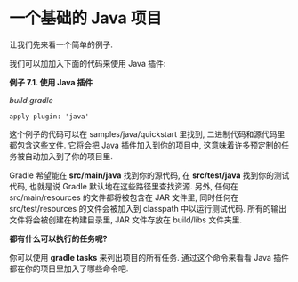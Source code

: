 # 一个基础的 Java 项目

让我们先来看一个简单的例子.

我们可以加加入下面的代码来使用 Java 插件:

**例子 7.1. 使用 Java 插件**

*build.gradle*

    apply plugin: 'java'

这个例子的代码可以在 samples/java/quickstart 里找到, 二进制代码和源代码里都包含这些文件.
它将会把 Java 插件加入到你的项目中,
这意味着许多预定制的任务被自动加入到了你的项目里.

Gradle 希望能在 **src/main/java** 找到你的源代码,
在 **src/test/java** 找到你的测试代码,
也就是说 Gradle 默认地在这些路径里查找资源.
另外,
任何在 src/main/resources 的文件都将被包含在 JAR 文件里,
同时任何在 src/test/resources 的文件会被加入到 classpath 中以运行测试代码. 所有的输出文件将会被创建在构建目录里,
JAR 文件存放在 build/libs 文件夹里.

**都有什么可以执行的任务呢?**

你可以使用 **gradle tasks** 来列出项目的所有任务.
通过这个命令来看看 Java 插件都在你的项目里加入了哪些命令吧.


